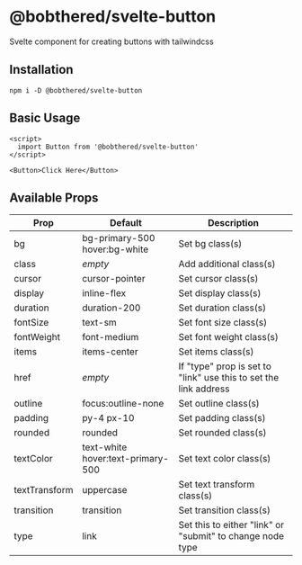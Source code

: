 # @bobthered/svelte-button

Svelte component for creating buttons with tailwindcss

## Installation

```
npm i -D @bobthered/svelte-button
```

## Basic Usage

```
<script>
  import Button from '@bobthered/svelte-button'
</script>

<Button>Click Here</Button>
```

## Available Props

| Prop          | Default                           | Description                                                      |
| ------------- | --------------------------------- | ---------------------------------------------------------------- |
| bg            | bg-primary-500 hover:bg-white     | Set bg class(s)                                                  |
| class         | _empty_                           | Add additional class(s)                                          |
| cursor        | cursor-pointer                    | Set cursor class(s)                                              |
| display       | inline-flex                       | Set display class(s)                                             |
| duration      | duration-200                      | Set duration class(s)                                            |
| fontSize      | text-sm                           | Set font size class(s)                                           |
| fontWeight    | font-medium                       | Set font weight class(s)                                         |
| items         | items-center                      | Set items class(s)                                               |
| href          | _empty_                           | If "type" prop is set to "link" use this to set the link address |
| outline       | focus:outline-none                | Set outline class(s)                                             |
| padding       | py-4 px-10                        | Set padding class(s)                                             |
| rounded       | rounded                           | Set rounded class(s)                                             |
| textColor     | text-white hover:text-primary-500 | Set text color class(s)                                          |
| textTransform | uppercase                         | Set text transform class(s)                                      |
| transition    | transition                        | Set transition class(s)                                          |
| type          | link                              | Set this to either "link" or "submit" to change node type        |
